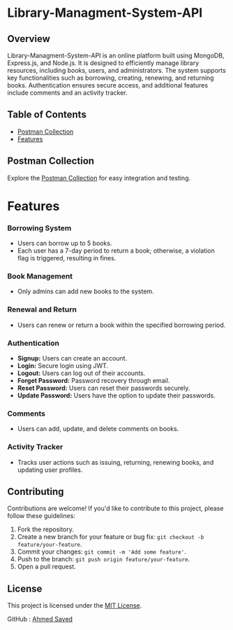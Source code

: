 # Library-Managment-System-API


## Overview

Library-Managment-System-API is an online platform built using MongoDB, Express.js, and Node.js. It is designed to efficiently manage library resources, including books, users, and administrators. The system supports key functionalities such as borrowing, creating, renewing, and returning books. Authentication ensures secure access, and additional features include comments and an activity tracker.

## Table of Contents

- [Postman Collection](#postman-collection)
- [Features](#features)

## Postman Collection

Explore the [Postman Collection](https://www.postman.com/mission-cosmonaut-25659827/workspace/library-management-system/collection/26177748-966f1dfc-34da-4377-bfa7-582ff08e8c80?action=share&creator=26177748&active-environment=26177748-4a1e9e7b-77c7-44fa-ab29-188a90c24d3d) for easy integration and testing.

# Features

### Borrowing System

- Users can borrow up to 5 books.
- Each user has a 7-day period to return a book; otherwise, a violation flag is triggered, resulting in fines.

### Book Management

- Only admins can add new books to the system.

### Renewal and Return

- Users can renew or return a book within the specified borrowing period.

### Authentication

- **Signup:** Users can create an account.
- **Login:** Secure login using JWT.
- **Logout:** Users can log out of their accounts.
- **Forget Password:** Password recovery through email.
- **Reset Password:** Users can reset their passwords securely.
- **Update Password:** Users have the option to update their passwords.

### Comments

- Users can add, update, and delete comments on books.

### Activity Tracker

- Tracks user actions such as issuing, returning, renewing books, and updating user profiles.

## Contributing

Contributions are welcome! If you'd like to contribute to this project, please follow these guidelines:

1. Fork the repository.
2. Create a new branch for your feature or bug fix: `git checkout -b feature/your-feature`.
3. Commit your changes: `git commit -m 'Add some feature'`.
4. Push to the branch: `git push origin feature/your-feature`.
5. Open a pull request.

## License

This project is licensed under the [MIT License](LICENSE).

GitHub : [Ahmed Sayed](https://github.com/unRealAhmed)
